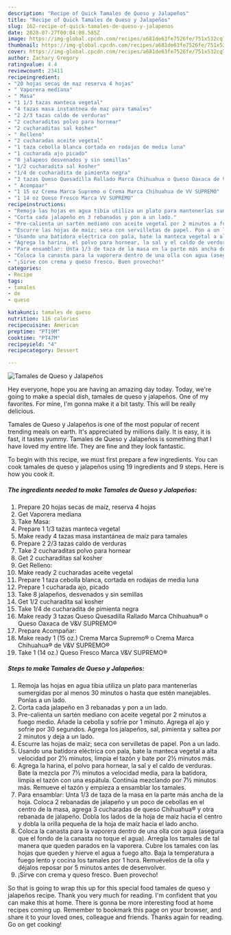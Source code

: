 ```yaml
---
description: "Recipe of Quick Tamales de Queso y Jalapeños"
title: "Recipe of Quick Tamales de Queso y Jalapeños"
slug: 162-recipe-of-quick-tamales-de-queso-y-jalapenos
date: 2020-07-27T00:04:08.585Z
image: https://img-global.cpcdn.com/recipes/a681de63fe7526fe/751x532cq70/tamales-de-queso-y-jalapenos-foto-principal.jpg
thumbnail: https://img-global.cpcdn.com/recipes/a681de63fe7526fe/751x532cq70/tamales-de-queso-y-jalapenos-foto-principal.jpg
cover: https://img-global.cpcdn.com/recipes/a681de63fe7526fe/751x532cq70/tamales-de-queso-y-jalapenos-foto-principal.jpg
author: Zachary Gregory
ratingvalue: 4.4
reviewcount: 23411
recipeingredient:
- "20 hojas secas de maz reserva 4 hojas"
- " Vaporera mediana"
- " Masa"
- "1 1/3 tazas manteca vegetal"
- "4 tazas masa instantnea de maz para tamales"
- "2 2/3 tazas caldo de verduras"
- "2 cucharaditas polvo para hornear"
- "2 cucharaditas sal kosher"
- " Relleno"
- "2 cucharadas aceite vegetal"
- "1 taza cebolla blanca cortada en rodajas de media luna"
- "1 cucharada ajo picado"
- "8 jalapeos desvenados y sin semillas"
- "1/2 cucharadita sal kosher"
- "1/4 de cucharadita de pimienta negra"
- "3 tazas Queso Quesadilla Rallado Marca Chihuahua o Queso Oaxaca de VV SUPREMO"
- " Acompaar"
- "1 15 oz Crema Marca Supremo o Crema Marca Chihuahua de VV SUPREMO"
- "1 14 oz Queso Fresco Marca VV SUPREMO"
recipeinstructions:
- "Remoja las hojas en agua tibia utiliza un plato para mantenerlas sumergidas por al menos 30 minutos o hasta que estén manejables. Ponlas a un lado."
- "Corta cada jalapeño en 3 rebanadas y pon a un lado."
- "Pre-calienta un sartén mediano con aceite vegetal por 2 minutos a fuego medio. Añade la cebolla y sofríe por 1 minuto. Agrega el ajo y sofríe por 30 segundos. Agrega los jalapeños, sal, pimienta y saltea por 2 minutos y deja a un lado."
- "Escurre las hojas de maíz; seca con servilletas de papel. Pon a un lado."
- "Usando una batidora eléctrica con pala, bate la manteca vegetal a alta velocidad por 2½ minutos, limpia el tazón y bate por 2½ minutos más."
- "Agrega la harina, el polvo para hornear, la sal y el caldo de verduras. Bate la mezcla por 7½ minutos a velocidad media, para la batidora, limpia el tazón con una espátula. Continúa mezclando por 7½ minutos más. Remueve el tazón y empieza a ensamblar los tamales."
- "Para ensamblar: Unta 1/3 de taza de la masa en la parte más ancha de la hoja. Coloca 2 rebanadas de jalapeño y un poco de cebollas en el centro de la masa, agrega 3 cucharadas de queso Chihuahua® y otra rebanada de jalapeño. Dobla los lados de la hoja de maíz hacia el centro y dobla la orilla pequeña de la hoja de maíz hacia el lado ancho."
- "Coloca la canasta para la vaporera dentro de una olla con agua (asegura que el fondo de la canasta no toque el agua). Arregla los tamales de tal manera que queden parados en la vaporera. Cubre los tamales con las hojas que queden y hierve el agua a fuego alto. Baja la temperatura a fuego lento y cocina los tamales por 1 hora. Remuévelos de la olla y déjalos reposar por 5 minutos antes de desenvolver."
- "¡Sirve con crema y queso fresco. Buen provecho!"
categories:
- Recipe
tags:
- tamales
- de
- queso

katakunci: tamales de queso 
nutrition: 116 calories
recipecuisine: American
preptime: "PT19M"
cooktime: "PT47M"
recipeyield: "4"
recipecategory: Dessert

---
```



![Tamales de Queso y Jalapeños](https://img-global.cpcdn.com/recipes/a681de63fe7526fe/751x532cq70/tamales-de-queso-y-jalapenos-foto-principal.jpg)

Hey everyone, hope you are having an amazing day today. Today, we're going to make a special dish, tamales de queso y jalapeños. One of my favorites. For mine, I'm gonna make it a bit tasty. This will be really delicious.

Tamales de Queso y Jalapeños is one of the most popular of recent trending meals on earth. It's appreciated by millions daily. It is easy, it is fast, it tastes yummy. Tamales de Queso y Jalapeños is something that I have loved my entire life. They are fine and they look fantastic.




To begin with this recipe, we must first prepare a few ingredients. You can cook tamales de queso y jalapeños using 19 ingredients and 9 steps. Here is how you cook it.

<!--inarticleads1-->

##### The ingredients needed to make Tamales de Queso y Jalapeños:

1. Prepare 20 hojas secas de maíz, reserva 4 hojas
1. Get  Vaporera mediana
1. Take  Masa:
1. Prepare 1 1/3 tazas manteca vegetal
1. Make ready 4 tazas masa instantánea de maíz para tamales
1. Prepare 2 2/3 tazas caldo de verduras
1. Take 2 cucharaditas polvo para hornear
1. Get 2 cucharaditas sal kosher
1. Get  Relleno:
1. Make ready 2 cucharadas aceite vegetal
1. Prepare 1 taza cebolla blanca, cortada en rodajas de media luna
1. Prepare 1 cucharada ajo, picado
1. Take 8 jalapeños, desvenados y sin semillas
1. Get 1/2 cucharadita sal kosher
1. Take 1/4 de cucharadita de pimienta negra
1. Make ready 3 tazas Queso Quesadilla Rallado Marca Chihuahua® o Queso Oaxaca de V&amp;V SUPREMO®
1. Prepare  Acompañar:
1. Make ready 1 (15 oz.) Crema Marca Supremo® o Crema Marca Chihuahua® de V&amp;V SUPREMO®
1. Take 1 (14 oz.) Queso Fresco Marca V&amp;V SUPREMO®




<!--inarticleads2-->

##### Steps to make Tamales de Queso y Jalapeños:

1. Remoja las hojas en agua tibia utiliza un plato para mantenerlas sumergidas por al menos 30 minutos o hasta que estén manejables. Ponlas a un lado.
1. Corta cada jalapeño en 3 rebanadas y pon a un lado.
1. Pre-calienta un sartén mediano con aceite vegetal por 2 minutos a fuego medio. Añade la cebolla y sofríe por 1 minuto. Agrega el ajo y sofríe por 30 segundos. Agrega los jalapeños, sal, pimienta y saltea por 2 minutos y deja a un lado.
1. Escurre las hojas de maíz; seca con servilletas de papel. Pon a un lado.
1. Usando una batidora eléctrica con pala, bate la manteca vegetal a alta velocidad por 2½ minutos, limpia el tazón y bate por 2½ minutos más.
1. Agrega la harina, el polvo para hornear, la sal y el caldo de verduras. Bate la mezcla por 7½ minutos a velocidad media, para la batidora, limpia el tazón con una espátula. Continúa mezclando por 7½ minutos más. Remueve el tazón y empieza a ensamblar los tamales.
1. Para ensamblar: Unta 1/3 de taza de la masa en la parte más ancha de la hoja. Coloca 2 rebanadas de jalapeño y un poco de cebollas en el centro de la masa, agrega 3 cucharadas de queso Chihuahua® y otra rebanada de jalapeño. Dobla los lados de la hoja de maíz hacia el centro y dobla la orilla pequeña de la hoja de maíz hacia el lado ancho.
1. Coloca la canasta para la vaporera dentro de una olla con agua (asegura que el fondo de la canasta no toque el agua). Arregla los tamales de tal manera que queden parados en la vaporera. Cubre los tamales con las hojas que queden y hierve el agua a fuego alto. Baja la temperatura a fuego lento y cocina los tamales por 1 hora. Remuévelos de la olla y déjalos reposar por 5 minutos antes de desenvolver.
1. ¡Sirve con crema y queso fresco. Buen provecho!




So that is going to wrap this up for this special food tamales de queso y jalapeños recipe. Thank you very much for reading. I'm confident that you can make this at home. There is gonna be more interesting food at home recipes coming up. Remember to bookmark this page on your browser, and share it to your loved ones, colleague and friends. Thanks again for reading. Go on get cooking!
